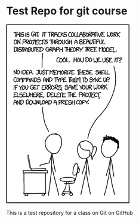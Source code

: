 # Test Repo for git course

![Dummy logo](/dummy.png)

This is a test repository for a class on Git on GitHub
